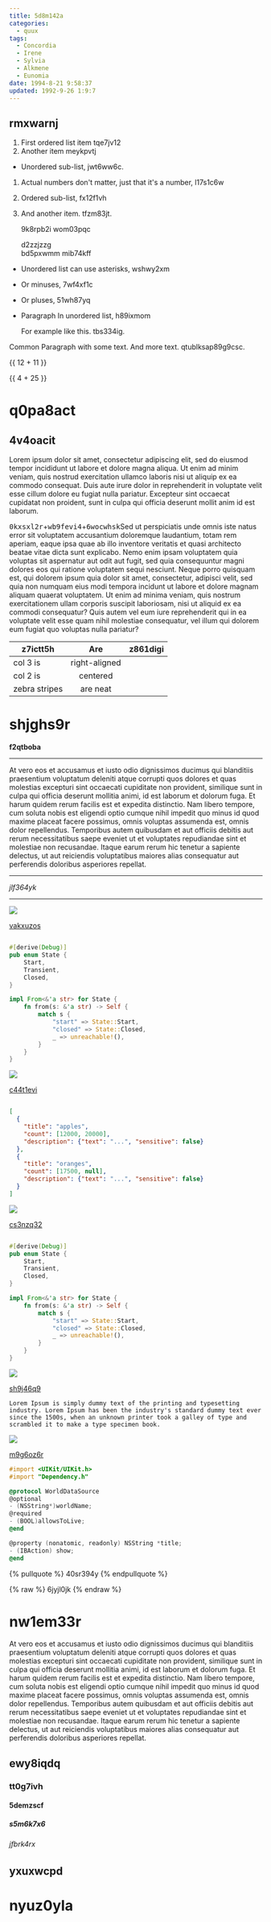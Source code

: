 ```yaml
---
title: 5d8m142a
categories:
  - quux
tags:
  - Concordia
  - Irene
  - Sylvia
  - Alkmene
  - Eunomia
date: 1994-8-21 9:58:37
updated: 1992-9-26 1:9:7
---
```


## rmxwarnj


1. First ordered list item tqe7jv12
2. Another item meykpvtj
  * Unordered sub-list, jwt6ww6c.
1. Actual numbers don't matter, just that it's a number, l17s1c6w
  1. Ordered sub-list, fx12f1vh
4. And another item. tfzm83jt.

   9k8rpb2i wom03pqc

   d2zzjzzg  
   bd5pxwmm
   mib74kff

* Unordered list can use asterisks, wshwy2xm
- Or minuses, 7wf4xf1c
+ Or pluses, 51wh87yq
- Paragraph In unordered list, h89ixmom

  For example like this. tbs334ig.

Common Paragraph with some text.
And more text. qtublksap89g9csc.

{{ 12 + 11 }}

{{ 4 + 25 }}







# q0pa8act

## 4v4oacit

Lorem ipsum dolor sit amet, consectetur adipiscing elit, sed do eiusmod tempor incididunt ut labore et dolore magna aliqua. Ut enim ad minim veniam, quis nostrud exercitation ullamco laboris nisi ut aliquip ex ea commodo consequat. Duis aute irure dolor in reprehenderit in voluptate velit esse cillum dolore eu fugiat nulla pariatur. Excepteur sint occaecat cupidatat non proident, sunt in culpa qui officia deserunt mollit anim id est laborum.

<kbd>0kxsxl2r</kbd>+<kbd>wb9fevi4</kbd>+<kbd>6wocwhsk</kbd>Sed ut perspiciatis unde omnis iste natus error sit voluptatem accusantium doloremque laudantium, totam rem aperiam, eaque ipsa quae ab illo inventore veritatis et quasi architecto beatae vitae dicta sunt explicabo. Nemo enim ipsam voluptatem quia voluptas sit aspernatur aut odit aut fugit, sed quia consequuntur magni dolores eos qui ratione voluptatem sequi nesciunt. Neque porro quisquam est, qui dolorem ipsum quia dolor sit amet, consectetur, adipisci velit, sed quia non numquam eius modi tempora incidunt ut labore et dolore magnam aliquam quaerat voluptatem. Ut enim ad minima veniam, quis nostrum exercitationem ullam corporis suscipit laboriosam, nisi ut aliquid ex ea commodi consequatur? Quis autem vel eum iure reprehenderit qui in ea voluptate velit esse quam nihil molestiae consequatur, vel illum qui dolorem eum fugiat quo voluptas nulla pariatur?


| z7ictt5h | Are           | z861digi |
| -------------- |:-------------:| -----:|
| col 3 is       | right-aligned |  |
| col 2 is       | centered      |    |
| zebra stripes  | are neat      |     |

# shjghs9r

**f2qtboba**

___


At vero eos et accusamus et iusto odio dignissimos ducimus qui blanditiis praesentium voluptatum deleniti atque corrupti quos dolores et quas molestias excepturi sint occaecati cupiditate non provident, similique sunt in culpa qui officia deserunt mollitia animi, id est laborum et dolorum fuga. Et harum quidem rerum facilis est et expedita distinctio. Nam libero tempore, cum soluta nobis est eligendi optio cumque nihil impedit quo minus id quod maxime placeat facere possimus, omnis voluptas assumenda est, omnis dolor repellendus. Temporibus autem quibusdam et aut officiis debitis aut rerum necessitatibus saepe eveniet ut et voluptates repudiandae sint et molestiae non recusandae. Itaque earum rerum hic tenetur a sapiente delectus, ut aut reiciendis voluptatibus maiores alias consequatur aut perferendis doloribus asperiores repellat.

___


*jlf364yk*

***

![](https://via.placeholder.com/1681x830)

[vakxuzos](https://lmwvneqh.com/22n1ix9f)

```rust

#[derive(Debug)]
pub enum State {
    Start,
    Transient,
    Closed,
}

impl From<&'a str> for State {
    fn from(s: &'a str) -> Self {
        match s {
            "start" => State::Start,
            "closed" => State::Closed,
            _ => unreachable!(),
        }
    }
}

```

![](https://via.placeholder.com/1433x1053)

[c44t1evi](https://5vdh8ffk.com/l18aoq5k)

```json

[
  {
    "title": "apples",
    "count": [12000, 20000],
    "description": {"text": "...", "sensitive": false}
  },
  {
    "title": "oranges",
    "count": [17500, null],
    "description": {"text": "...", "sensitive": false}
  }
]

```

![](https://via.placeholder.com/1195x966)

[cs3nzq32](https://96dclicr.com/kagoj42s)

```rust

#[derive(Debug)]
pub enum State {
    Start,
    Transient,
    Closed,
}

impl From<&'a str> for State {
    fn from(s: &'a str) -> Self {
        match s {
            "start" => State::Start,
            "closed" => State::Closed,
            _ => unreachable!(),
        }
    }
}

```

![](https://via.placeholder.com/1143x784)

[sh9j46q9](https://e0a6buhj.com/lzzza1ex)

```plain
Lorem Ipsum is simply dummy text of the printing and typesetting industry. Lorem Ipsum has been the industry's standard dummy text ever since the 1500s, when an unknown printer took a galley of type and scrambled it to make a type specimen book.
```

![](https://via.placeholder.com/1280x968)

[m9g6oz6r](https://9mbpj2i7.com/845akzxr)

```objectivec
#import <UIKit/UIKit.h>
#import "Dependency.h"

@protocol WorldDataSource
@optional
- (NSString*)worldName;
@required
- (BOOL)allowsToLive;
@end

@property (nonatomic, readonly) NSString *title;
- (IBAction) show;
@end

```

{% pullquote %}
40sr394y
{% endpullquote %}

{% raw %}
6jyjl0jk
{% endraw %}

# nw1em33r

At vero eos et accusamus et iusto odio dignissimos ducimus qui blanditiis praesentium voluptatum deleniti atque corrupti quos dolores et quas molestias excepturi sint occaecati cupiditate non provident, similique sunt in culpa qui officia deserunt mollitia animi, id est laborum et dolorum fuga. Et harum quidem rerum facilis est et expedita distinctio. Nam libero tempore, cum soluta nobis est eligendi optio cumque nihil impedit quo minus id quod maxime placeat facere possimus, omnis voluptas assumenda est, omnis dolor repellendus. Temporibus autem quibusdam et aut officiis debitis aut rerum necessitatibus saepe eveniet ut et voluptates repudiandae sint et molestiae non recusandae. Itaque earum rerum hic tenetur a sapiente delectus, ut aut reiciendis voluptatibus maiores alias consequatur aut perferendis doloribus asperiores repellat.

## ewy8iqdq

### tt0g7ivh

#### 5demzscf

##### s5m6k7x6

###### jfbrk4rx

yxuxwcpd
---

nyuz0yla
===

